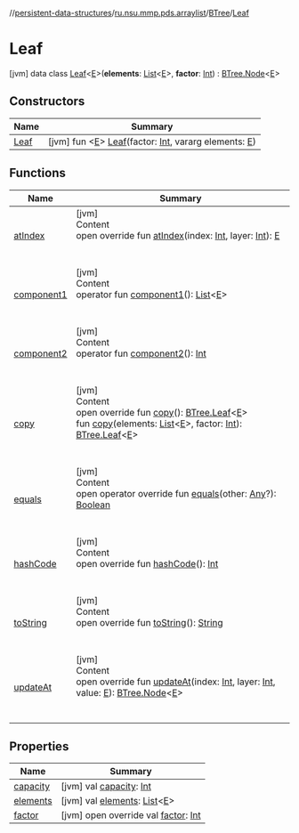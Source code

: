 //[persistent-data-structures](../../../index.md)/[ru.nsu.mmp.pds.arraylist](../../index.md)/[BTree](../index.md)/[Leaf](index.md)



# Leaf  
 [jvm] data class [Leaf](index.md)<[E](index.md)>(**elements**: [List](https://kotlinlang.org/api/latest/jvm/stdlib/kotlin.collections/-list/index.html)<[E](index.md)>, **factor**: [Int](https://kotlinlang.org/api/latest/jvm/stdlib/kotlin/-int/index.html)) : [BTree.Node](../-node/index.md)<[E](index.md)>    


## Constructors  
  
|  Name|  Summary| 
|---|---|
| <a name="ru.nsu.mmp.pds.arraylist/BTree.Leaf/Leaf/#kotlin.Int#kotlin.Array[TypeParam(bounds=[kotlin.Any?])]/PointingToDeclaration/"></a>[Leaf](-leaf.md)| <a name="ru.nsu.mmp.pds.arraylist/BTree.Leaf/Leaf/#kotlin.Int#kotlin.Array[TypeParam(bounds=[kotlin.Any?])]/PointingToDeclaration/"></a> [jvm] fun <[E](index.md)> [Leaf](-leaf.md)(factor: [Int](https://kotlinlang.org/api/latest/jvm/stdlib/kotlin/-int/index.html), vararg elements: [E](index.md))   <br>


## Functions  
  
|  Name|  Summary| 
|---|---|
| <a name="ru.nsu.mmp.pds.arraylist/BTree.Leaf/atIndex/#kotlin.Int#kotlin.Int/PointingToDeclaration/"></a>[atIndex](at-index.md)| <a name="ru.nsu.mmp.pds.arraylist/BTree.Leaf/atIndex/#kotlin.Int#kotlin.Int/PointingToDeclaration/"></a>[jvm]  <br>Content  <br>open override fun [atIndex](at-index.md)(index: [Int](https://kotlinlang.org/api/latest/jvm/stdlib/kotlin/-int/index.html), layer: [Int](https://kotlinlang.org/api/latest/jvm/stdlib/kotlin/-int/index.html)): [E](index.md)  <br><br><br>
| <a name="ru.nsu.mmp.pds.arraylist/BTree.Leaf/component1/#/PointingToDeclaration/"></a>[component1](component1.md)| <a name="ru.nsu.mmp.pds.arraylist/BTree.Leaf/component1/#/PointingToDeclaration/"></a>[jvm]  <br>Content  <br>operator fun [component1](component1.md)(): [List](https://kotlinlang.org/api/latest/jvm/stdlib/kotlin.collections/-list/index.html)<[E](index.md)>  <br><br><br>
| <a name="ru.nsu.mmp.pds.arraylist/BTree.Leaf/component2/#/PointingToDeclaration/"></a>[component2](component2.md)| <a name="ru.nsu.mmp.pds.arraylist/BTree.Leaf/component2/#/PointingToDeclaration/"></a>[jvm]  <br>Content  <br>operator fun [component2](component2.md)(): [Int](https://kotlinlang.org/api/latest/jvm/stdlib/kotlin/-int/index.html)  <br><br><br>
| <a name="ru.nsu.mmp.pds.arraylist/BTree.Leaf/copy/#/PointingToDeclaration/"></a>[copy](copy.md)| <a name="ru.nsu.mmp.pds.arraylist/BTree.Leaf/copy/#/PointingToDeclaration/"></a>[jvm]  <br>Content  <br>open override fun [copy](copy.md)(): [BTree.Leaf](index.md)<[E](index.md)>  <br>fun [copy](copy.md)(elements: [List](https://kotlinlang.org/api/latest/jvm/stdlib/kotlin.collections/-list/index.html)<[E](index.md)>, factor: [Int](https://kotlinlang.org/api/latest/jvm/stdlib/kotlin/-int/index.html)): [BTree.Leaf](index.md)<[E](index.md)>  <br><br><br>
| <a name="kotlin/Any/equals/#kotlin.Any?/PointingToDeclaration/"></a>[equals](../../../ru.nsu.mmp.pds.map/-persistent-map/index.md#%5Bkotlin%2FAny%2Fequals%2F%23kotlin.Any%3F%2FPointingToDeclaration%2F%5D%2FFunctions%2F-546294518)| <a name="kotlin/Any/equals/#kotlin.Any?/PointingToDeclaration/"></a>[jvm]  <br>Content  <br>open operator override fun [equals](../../../ru.nsu.mmp.pds.map/-persistent-map/index.md#%5Bkotlin%2FAny%2Fequals%2F%23kotlin.Any%3F%2FPointingToDeclaration%2F%5D%2FFunctions%2F-546294518)(other: [Any](https://kotlinlang.org/api/latest/jvm/stdlib/kotlin/-any/index.html)?): [Boolean](https://kotlinlang.org/api/latest/jvm/stdlib/kotlin/-boolean/index.html)  <br><br><br>
| <a name="kotlin/Any/hashCode/#/PointingToDeclaration/"></a>[hashCode](../../../ru.nsu.mmp.pds.map/-persistent-map/index.md#%5Bkotlin%2FAny%2FhashCode%2F%23%2FPointingToDeclaration%2F%5D%2FFunctions%2F-546294518)| <a name="kotlin/Any/hashCode/#/PointingToDeclaration/"></a>[jvm]  <br>Content  <br>open override fun [hashCode](../../../ru.nsu.mmp.pds.map/-persistent-map/index.md#%5Bkotlin%2FAny%2FhashCode%2F%23%2FPointingToDeclaration%2F%5D%2FFunctions%2F-546294518)(): [Int](https://kotlinlang.org/api/latest/jvm/stdlib/kotlin/-int/index.html)  <br><br><br>
| <a name="kotlin/Any/toString/#/PointingToDeclaration/"></a>[toString](../../../ru.nsu.mmp.pds.map/-persistent-map/index.md#%5Bkotlin%2FAny%2FtoString%2F%23%2FPointingToDeclaration%2F%5D%2FFunctions%2F-546294518)| <a name="kotlin/Any/toString/#/PointingToDeclaration/"></a>[jvm]  <br>Content  <br>open override fun [toString](../../../ru.nsu.mmp.pds.map/-persistent-map/index.md#%5Bkotlin%2FAny%2FtoString%2F%23%2FPointingToDeclaration%2F%5D%2FFunctions%2F-546294518)(): [String](https://kotlinlang.org/api/latest/jvm/stdlib/kotlin/-string/index.html)  <br><br><br>
| <a name="ru.nsu.mmp.pds.arraylist/BTree.Leaf/updateAt/#kotlin.Int#kotlin.Int#TypeParam(bounds=[kotlin.Any?])/PointingToDeclaration/"></a>[updateAt](update-at.md)| <a name="ru.nsu.mmp.pds.arraylist/BTree.Leaf/updateAt/#kotlin.Int#kotlin.Int#TypeParam(bounds=[kotlin.Any?])/PointingToDeclaration/"></a>[jvm]  <br>Content  <br>open override fun [updateAt](update-at.md)(index: [Int](https://kotlinlang.org/api/latest/jvm/stdlib/kotlin/-int/index.html), layer: [Int](https://kotlinlang.org/api/latest/jvm/stdlib/kotlin/-int/index.html), value: [E](index.md)): [BTree.Node](../-node/index.md)<[E](index.md)>  <br><br><br>


## Properties  
  
|  Name|  Summary| 
|---|---|
| <a name="ru.nsu.mmp.pds.arraylist/BTree.Leaf/capacity/#/PointingToDeclaration/"></a>[capacity](index.md#%5Bru.nsu.mmp.pds.arraylist%2FBTree.Leaf%2Fcapacity%2F%23%2FPointingToDeclaration%2F%5D%2FProperties%2F-546294518)| <a name="ru.nsu.mmp.pds.arraylist/BTree.Leaf/capacity/#/PointingToDeclaration/"></a> [jvm] val [capacity](index.md#%5Bru.nsu.mmp.pds.arraylist%2FBTree.Leaf%2Fcapacity%2F%23%2FPointingToDeclaration%2F%5D%2FProperties%2F-546294518): [Int](https://kotlinlang.org/api/latest/jvm/stdlib/kotlin/-int/index.html)   <br>
| <a name="ru.nsu.mmp.pds.arraylist/BTree.Leaf/elements/#/PointingToDeclaration/"></a>[elements](elements.md)| <a name="ru.nsu.mmp.pds.arraylist/BTree.Leaf/elements/#/PointingToDeclaration/"></a> [jvm] val [elements](elements.md): [List](https://kotlinlang.org/api/latest/jvm/stdlib/kotlin.collections/-list/index.html)<[E](index.md)>   <br>
| <a name="ru.nsu.mmp.pds.arraylist/BTree.Leaf/factor/#/PointingToDeclaration/"></a>[factor](factor.md)| <a name="ru.nsu.mmp.pds.arraylist/BTree.Leaf/factor/#/PointingToDeclaration/"></a> [jvm] open override val [factor](factor.md): [Int](https://kotlinlang.org/api/latest/jvm/stdlib/kotlin/-int/index.html)   <br>

